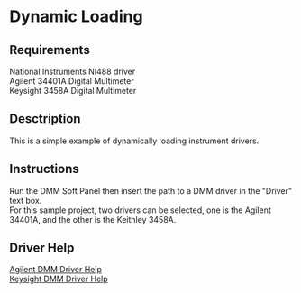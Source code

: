 # Dynamic Loading

## Requirements
National Instruments NI488 driver <br />
Agilent 34401A Digital Multimeter <br />
Keysight 3458A Digital Multimeter <br />

## Desctription
  This is a simple example of dynamically loading instrument drivers.

## Instructions
  Run the DMM Soft Panel then insert the path to a DMM driver in the "Driver" text box. <br />
  For this sample project, two drivers can be selected, one is the Agilent 34401A, and the other is the Keithley 3458A. <br />

## Driver Help
[Agilent DMM Driver Help](AgilentDMM\AgilentDriverHelp.html) <br />
[Keysight DMM Driver Help](KeysightDMM\KeysightDriverHelp.html) <br />
